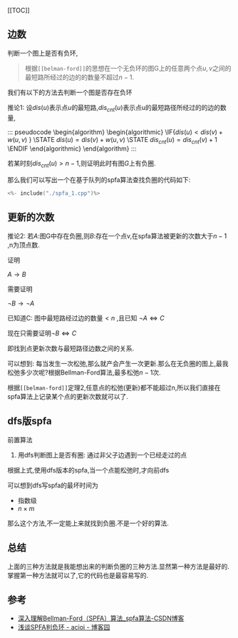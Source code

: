 [[TOC]]

## 边数

判断一个图上是否有负环,

> 根据`[[belman-ford]]`的思想在一个无负环的图G上的任意两个点$u,v$之间的最短路所经过的边的的数量不超过$n-1$.

我们有以下的方法去判断一个图是否存在负环

推论1: 设$dis(u)$表示点$u$的最短路,$dis_{cnt}(u)$表示点u的最短路径所经过的的边的数量,

::: pseudocode
\begin{algorithm}
\begin{algorithmic}
\IF{$dis(u) < dis(v) + w(u,v)$ }
\STATE $dis(u) = dis(v)+w(u,v)$
\STATE $dis_{cnt}(u) = dis_{cnt}(v)+1$
\ENDIF
\end{algorithmic}
\end{algorithm}
:::

若某时刻$dis_{cnt}(u) > n-1$,则证明此时有图$G$上有负圈.

那么我们可以写出一个在基于队列的spfa算法查找负圈的代码如下:

```cpp
<%- include("./spfa_1.cpp")%>
```

## 更新的次数

推论2: 若$A$:图G中存在负圈,则$B$:存在一个点v,在spfa算法被更新的次数大于$n-1$
,n为顶点数.

证明

$A \to B$

需要证明

$\neg B \to \neg A$

已知道C: 图中最短路经过边的数量$< n$ ,且已知 $\neg A \Leftrightarrow C$


现在只需要证明$\neg B \Leftrightarrow C$

即找到点更新次数与最短路径边数之间的关系.

可以想到: 每当发生一次松弛,那么就产会产生一次更新.那么在无负圈的图上,最我松弛多少次呢?根据Bellman-Ford算法,最多松弛$n-1$次.


根据`[[belman-ford]]`定理2,任意点的松弛(更新)都不能超过n,所以我们直接在spfa算法上记录某个点的更新次数就可以了.


## dfs版spfa


前置算法

1. 用dfs判断图上是否有圈: 通过非父子边遇到一个已经走过的点

根据上式,使用dfs版本的spfa,当一个点能松弛时,才向前dfs


可以想到dfs写spfa的最坏时间为

- 指数级
- $n \times m$

那么这个方法,不一定能上来就找到负圈.不是一个好的算法.

## 总结

上面的三种方法就是我能想出来的判断负圈的三种方法.显然第一种方法是最好的.
掌握第一种方法就可以了,它的代码也是最容易写的.



## 参考

- [深入理解Bellman-Ford（SPFA）算法_spfa算法-CSDN博客](https://blog.csdn.net/u011893609/article/details/81232124)
- [浅谈SPFA判负环 - acioi - 博客园](https://www.cnblogs.com/acioi/p/11694294.html)

